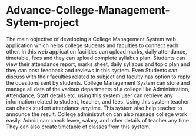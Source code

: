 # Advance-College-Management-Sytem-project
The main objective of developing a College Management System web application which 
helps college students and faculties to connect each other. In this web application facilities 
can upload marks, daily attendance, timetable, fees and they can upload complete syllabus 
plan. Students can view their attendance report, marks sheet, daily syllabus and topic plan 
and they can post feedback and reviews in this system. Even Students can discuss with their 
faculties related to subject and faculty has option to reply the questions sent by students. 
College Management System can store and manage all data of the various departments of a 
college like Administration, Attendance, Staff details etc. using this system user can retrieve 
any information related to student, teacher, and fees. Using this system teacher can check 
student attendance anytime. This system also help teacher to announce the result. College 
administration can also manage college work easily. Admin can check leave, salary, and 
other details of teacher any time. They can also create timetable of classes from this system. 
